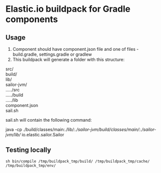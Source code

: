 Elastic.io buildpack for Gradle components
=========================

## Usage

1. Component should have component.json file and one of files - build.gradle, settings.gradle or gradlew
2. This buildpack will generate a folder with this structure: 

src/  
build/  
lib/  
sailor-jvm/    
...../src   
...../build         
...../lib    
component.json  
sail.sh  
  
sail.sh will contain the following command:  

java -cp ./build/classes/main:./lib/*:./sailor-jvm/build/classes/main/:./sailor-jvm/lib/* io.elastic.sailor.Sailor

## Testing locally

``sh
bin/compile /tmp/buildpack_tmp/build/ /tmp/buildpack_tmp/cache/ /tmp/buildpack_tmp/env/
``
